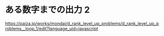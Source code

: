 # ある数字までの出力 2
https://paiza.jp/works/mondai/d_rank_level_up_problems/d_rank_level_up_problems__loop_1/edit?language_uid=javascript

